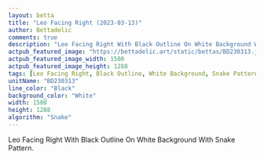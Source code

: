 ```yaml
---
layout: betta
title: "Leo Facing Right (2023-03-13)"
author: Bettadelic
comments: true
description: "Leo Facing Right With Black Outline On White Background With Snake Pattern."
actpub_featured_image: "https://bettadelic.art/static/bettas/BD230313.jpg"
actpub_featured_image_width: 1500
actpub_featured_image_height: 1288
tags: [Leo Facing Right, Black Outline, White Background, Snake Pattern, March 2023]
unitName: "BD230313"
line_color: "Black"
background_color: "White"
width: 1500
height: 1288
algorithm: "Snake"
---
```


Leo Facing Right With Black Outline On White Background With Snake Pattern.
